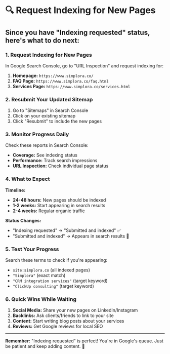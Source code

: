 # 🔍 Request Indexing for New Pages

## **Since you have "Indexing requested" status, here's what to do next:**

### **1. Request Indexing for New Pages**

In Google Search Console, go to "URL Inspection" and request indexing for:

1. **Homepage:** `https://www.simplora.co/`
2. **FAQ Page:** `https://www.simplora.co/faq.html`
3. **Services Page:** `https://www.simplora.co/services.html`

### **2. Resubmit Your Updated Sitemap**

1. Go to "Sitemaps" in Search Console
2. Click on your existing sitemap
3. Click "Resubmit" to include the new pages

### **3. Monitor Progress Daily**

Check these reports in Search Console:
- **Coverage:** See indexing status
- **Performance:** Track search impressions
- **URL Inspection:** Check individual page status

### **4. What to Expect**

**Timeline:**
- **24-48 hours:** New pages should be indexed
- **1-2 weeks:** Start appearing in search results
- **2-4 weeks:** Regular organic traffic

**Status Changes:**
- "Indexing requested" → "Submitted and indexed" ✅
- "Submitted and indexed" → Appears in search results 🎉

### **5. Test Your Progress**

Search these terms to check if you're appearing:
- `site:simplora.co` (all indexed pages)
- `"Simplora"` (exact match)
- `"CRM integration services"` (target keyword)
- `"ClickUp consulting"` (target keyword)

### **6. Quick Wins While Waiting**

1. **Social Media:** Share your new pages on LinkedIn/Instagram
2. **Backlinks:** Ask clients/friends to link to your site
3. **Content:** Start writing blog posts about your services
4. **Reviews:** Get Google reviews for local SEO

---

**Remember:** "Indexing requested" is perfect! You're in Google's queue. Just be patient and keep adding content. 🚀 